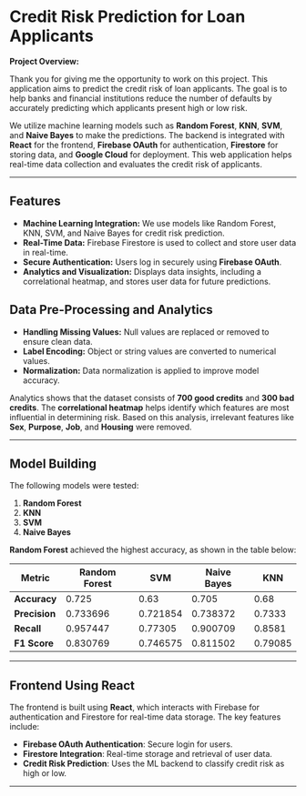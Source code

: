 # Credit Risk Prediction for Loan Applicants

**Project Overview:**

Thank you for giving me the opportunity to work on this project. This application aims to predict the credit risk of loan applicants. The goal is to help banks and financial institutions reduce the number of defaults by accurately predicting which applicants present high or low risk. 

We utilize machine learning models such as **Random Forest**, **KNN**, **SVM**, and **Naive Bayes** to make the predictions. The backend is integrated with **React** for the frontend, **Firebase OAuth** for authentication, **Firestore** for storing data, and **Google Cloud** for deployment. This web application helps real-time data collection and evaluates the credit risk of applicants.

---

## Features

- **Machine Learning Integration:** We use models like Random Forest, KNN, SVM, and Naive Bayes for credit risk prediction.
- **Real-Time Data:** Firebase Firestore is used to collect and store user data in real-time.
- **Secure Authentication:** Users log in securely using **Firebase OAuth**.
- **Analytics and Visualization:** Displays data insights, including a correlational heatmap, and stores user data for future predictions.


## Data Pre-Processing and Analytics

- **Handling Missing Values:** Null values are replaced or removed to ensure clean data.
- **Label Encoding:** Object or string values are converted to numerical values.
- **Normalization:** Data normalization is applied to improve model accuracy.
  
Analytics shows that the dataset consists of **700 good credits** and **300 bad credits**. The **correlational heatmap** helps identify which features are most influential in determining risk. Based on this analysis, irrelevant features like **Sex**, **Purpose**, **Job**, and **Housing** were removed.

---

## Model Building

The following models were tested:

1. **Random Forest**
2. **KNN**
3. **SVM**
4. **Naive Bayes**

**Random Forest** achieved the highest accuracy, as shown in the table below:

| Metric       | Random Forest | SVM     | Naive Bayes | KNN    |
|--------------|---------------|---------|-------------|--------|
| **Accuracy** | 0.725         | 0.63    | 0.705       | 0.68   |
| **Precision**| 0.733696      | 0.721854| 0.738372    | 0.7333 |
| **Recall**   | 0.957447      | 0.77305 | 0.900709    | 0.8581 |
| **F1 Score** | 0.830769      | 0.746575| 0.811502    | 0.79085|

---

## Frontend Using React

The frontend is built using **React**, which interacts with Firebase for authentication and Firestore for real-time data storage. The key features include:

- **Firebase OAuth Authentication**: Secure login for users.
- **Firestore Integration**: Real-time storage and retrieval of user data.
- **Credit Risk Prediction**: Uses the ML backend to classify credit risk as high or low.

---


